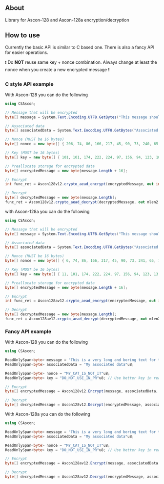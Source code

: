 ## About

Library for Ascon-128 and Ascon-128a encryption/decryption

## How to use

Currently the basic API is similar to C based one. There is also a fancy API for easier operations.

❗ Do **NOT** reuse same key + nonce combination. Always change at least the nonce when you create a new encrypted message ❗

### C style API example

With Ascon-128 you can do the following

```cs
using CSAscon;

// Message that will be encrypted 
byte[] message = System.Text.Encoding.UTF8.GetBytes("This message should be encrypted");

// Associated data
byte[] associatedData = System.Text.Encoding.UTF8.GetBytes("Associated data");

// Nonce (MUST be 16 bytes)
byte[] nonce = new byte[] { 206, 74, 86, 166, 217, 45, 90, 73, 240, 65, 165, 45, 215, 47, 94, 73 };

// Key (MUST be 16 bytes)
byte[] key = new byte[] { 101, 101, 174, 222, 224, 97, 156, 94, 123, 183, 109, 219, 208, 135, 104, 122 };

// Preallocate storage for encrypted data
byte[] encryptedMessage = new byte[message.Length + 16];

// Encrypt
int func_ret = Ascon128v12.crypto_aead_encrypt(encryptedMessage, out int clen, message, message.Length, associatedData, associatedData.Length, null, nonce, key);

// Decrypt
byte[] decryptedMessage = new byte[message.Length];
func_ret = Ascon128v12.crypto_aead_decrypt(decryptedMessage, out mlen2, null, encryptedMessage, clen, associatedData, associatedData.Length, nonce, key);
```

with Ascon-128a you can do the following

```cs
using CSAscon;

// Message that will be encrypted 
byte[] message = System.Text.Encoding.UTF8.GetBytes("This message should be encrypted");

// Associated data
byte[] associatedData = System.Text.Encoding.UTF8.GetBytes("Associated data");

// Nonce (MUST be 16 bytes)
byte[] nonce = new byte[] { 6, 74, 86, 166, 217, 45, 90, 73, 241, 65, 165, 45, 215, 47, 94, 73 };

// Key (MUST be 16 bytes)
byte[] key = new byte[] { 11, 101, 174, 222, 224, 97, 156, 94, 123, 13, 109, 219, 208, 15, 14, 122 };

// Preallocate storage for encrypted data
byte[] encryptedMessage = new byte[message.Length + 16];

// Encrypt
int func_ret = Ascon128av12.crypto_aead_encrypt(encryptedMessage, out int clen, message, message.Length, associatedData, associatedData.Length, null, nonce, key);

// Decrypt
byte[] decryptedMessage = new byte[message.Length];
func_ret = Ascon128av12.crypto_aead_decrypt(decryptedMessage, out mlen2, null, encryptedMessage, clen, associatedData, associatedData.Length, nonce, key);
```

### Fancy API example

With Ascon-128 you can do the following

```cs
using CSAscon;

ReadOnlySpan<byte> message = "This is a very long and boring text for testing purposes 😀 !"u8;
ReadOnlySpan<byte> associatedData = "My associated data"u8;

ReadOnlySpan<byte> nonce = "MY_CAT_IS_NOT_IT"u8;
ReadOnlySpan<byte> key = "DO_NOT_USE_IN_PR"u8; // Use better key in real life

// Encrypt
byte[] encryptedMessage = Ascon128v12.Encrypt(message, associatedData, nonce, key);

// Decrypt
byte[] decryptedMessage = Ascon128v12.Decrypt(encryptedMessage, associatedData, nonce, key);
```

With Ascon-128a you can do the following

```cs
using CSAscon;

ReadOnlySpan<byte> message = "This is a very long and boring text for testing purposes 😀 !"u8;
ReadOnlySpan<byte> associatedData = "My associated data"u8;

ReadOnlySpan<byte> nonce = "MY_CAT_IS_NOT_IT"u8;
ReadOnlySpan<byte> key = "DO_NOT_USE_IN_PR"u8; // Use better key in real life

// Encrypt
byte[] encryptedMessage = Ascon128av12.Encrypt(message, associatedData, nonce, key);

// Decrypt
byte[] decryptedMessage = Ascon128av12.Decrypt(encryptedMessage, associatedData, nonce, key);
```